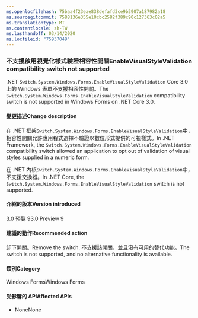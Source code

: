 ```yaml
---
ms.openlocfilehash: 75baa4f23eae838defafd3ce9b3907a187982a18
ms.sourcegitcommit: 7588136e355e10cbc2582f389c90c127363c02a5
ms.translationtype: MT
ms.contentlocale: zh-TW
ms.lasthandoff: 03/14/2020
ms.locfileid: "75937049"
---
```

### <a name="enablevisualstylevalidation-compatibility-switch-not-supported"></a><span data-ttu-id="838e2-101">不支援啟用視覺化樣式驗證相容性開關</span><span class="sxs-lookup"><span data-stu-id="838e2-101">EnableVisualStyleValidation compatibility switch not supported</span></span>

<span data-ttu-id="838e2-102">.NET `Switch.System.Windows.Forms.EnableVisualStyleValidation` Core 3.0 上的 Windows 表單不支援相容性開關。</span><span class="sxs-lookup"><span data-stu-id="838e2-102">The `Switch.System.Windows.Forms.EnableVisualStyleValidation` compatibility switch is not supported in Windows Forms on .NET Core 3.0.</span></span>

#### <a name="change-description"></a><span data-ttu-id="838e2-103">變更描述</span><span class="sxs-lookup"><span data-stu-id="838e2-103">Change description</span></span>

<span data-ttu-id="838e2-104">在 .NET 框架`Switch.System.Windows.Forms.EnableVisualStyleValidation`中，相容性開關允許應用程式選擇不驗證以數位形式提供的可視樣式。</span><span class="sxs-lookup"><span data-stu-id="838e2-104">In .NET Framework, the `Switch.System.Windows.Forms.EnableVisualStyleValidation` compatibility switch allowed an application to opt out of validation of visual styles supplied in a numeric form.</span></span>

<span data-ttu-id="838e2-105">在 .NET 內核`Switch.System.Windows.Forms.EnableVisualStyleValidation`中，不支援交換器。</span><span class="sxs-lookup"><span data-stu-id="838e2-105">In .NET Core, the `Switch.System.Windows.Forms.EnableVisualStyleValidation` switch is not supported.</span></span>

#### <a name="version-introduced"></a><span data-ttu-id="838e2-106">介紹的版本</span><span class="sxs-lookup"><span data-stu-id="838e2-106">Version introduced</span></span>

<span data-ttu-id="838e2-107">3.0 預覽 9</span><span class="sxs-lookup"><span data-stu-id="838e2-107">3.0 Preview 9</span></span>

#### <a name="recommended-action"></a><span data-ttu-id="838e2-108">建議的動作</span><span class="sxs-lookup"><span data-stu-id="838e2-108">Recommended action</span></span>

<span data-ttu-id="838e2-109">卸下開關。</span><span class="sxs-lookup"><span data-stu-id="838e2-109">Remove the switch.</span></span> <span data-ttu-id="838e2-110">不支援該開關，並且沒有可用的替代功能。</span><span class="sxs-lookup"><span data-stu-id="838e2-110">The switch is not supported, and no alternative functionality is available.</span></span>

#### <a name="category"></a><span data-ttu-id="838e2-111">類別</span><span class="sxs-lookup"><span data-stu-id="838e2-111">Category</span></span>

<span data-ttu-id="838e2-112">Windows Forms</span><span class="sxs-lookup"><span data-stu-id="838e2-112">Windows Forms</span></span>

#### <a name="affected-apis"></a><span data-ttu-id="838e2-113">受影響的 API</span><span class="sxs-lookup"><span data-stu-id="838e2-113">Affected APIs</span></span>

- <span data-ttu-id="838e2-114">None</span><span class="sxs-lookup"><span data-stu-id="838e2-114">None</span></span>

<!-- 

### Affected APIs

- Not detectable via API analysis

-->
